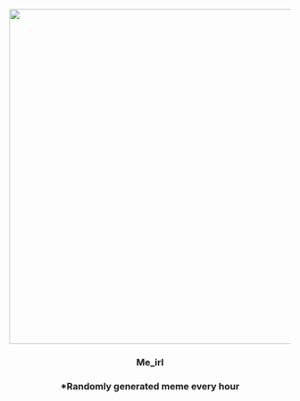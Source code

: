 <p align="center">
        <img src="https://i.redd.it/syib0xjcv2691.jpg" width="600" height="600">
        </p>
        <h3 align="center">Me_irl</h3>
        <h3 align="center">*Randomly generated meme every hour</h3>
    